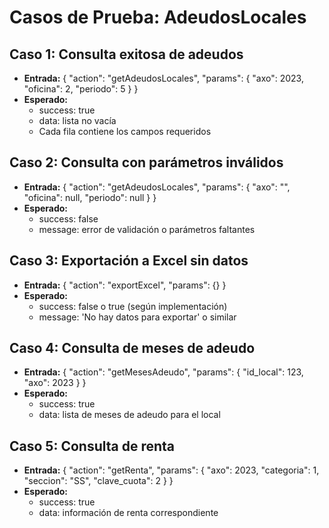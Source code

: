 # Casos de Prueba: AdeudosLocales

## Caso 1: Consulta exitosa de adeudos
- **Entrada:** { "action": "getAdeudosLocales", "params": { "axo": 2023, "oficina": 2, "periodo": 5 } }
- **Esperado:**
  - success: true
  - data: lista no vacía
  - Cada fila contiene los campos requeridos

## Caso 2: Consulta con parámetros inválidos
- **Entrada:** { "action": "getAdeudosLocales", "params": { "axo": "", "oficina": null, "periodo": null } }
- **Esperado:**
  - success: false
  - message: error de validación o parámetros faltantes

## Caso 3: Exportación a Excel sin datos
- **Entrada:** { "action": "exportExcel", "params": {} }
- **Esperado:**
  - success: false o true (según implementación)
  - message: 'No hay datos para exportar' o similar

## Caso 4: Consulta de meses de adeudo
- **Entrada:** { "action": "getMesesAdeudo", "params": { "id_local": 123, "axo": 2023 } }
- **Esperado:**
  - success: true
  - data: lista de meses de adeudo para el local

## Caso 5: Consulta de renta
- **Entrada:** { "action": "getRenta", "params": { "axo": 2023, "categoria": 1, "seccion": "SS", "clave_cuota": 2 } }
- **Esperado:**
  - success: true
  - data: información de renta correspondiente
